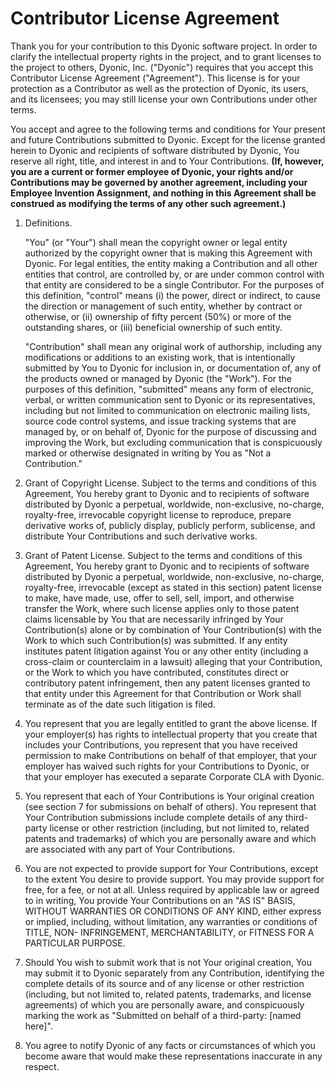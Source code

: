 # Contributor License Agreement

Thank you for your contribution to this Dyonic software project. In order to
clarify the intellectual property rights in the project, and to grant licenses
to the project to others, Dyonic, Inc. ("Dyonic") requires that you accept
this Contributor License Agreement ("Agreement"). This license is for your
protection as a Contributor as well as the protection of Dyonic, its users, and
its licensees; you may still license your own Contributions under other terms.

You accept and agree to the following terms and conditions for Your present and
future Contributions submitted to Dyonic. Except for the license granted herein
to Dyonic and recipients of software distributed by Dyonic, You reserve all
right, title, and interest in and to Your Contributions. **(If, however, you are
a current or former employee of Dyonic, your rights and/or Contributions may be
governed by another agreement, including your Employee Invention Assignment, and
nothing in this Agreement shall be construed as modifying the terms of any other
such agreement.)**

1. Definitions.

   "You" (or "Your") shall mean the copyright owner or legal entity authorized
   by the copyright owner that is making this Agreement with Dyonic. For legal
   entities, the entity making a Contribution and all other entities that
   control, are controlled by, or are under common control with that entity are
   considered to be a single Contributor. For the purposes of this definition,
   "control" means (i) the power, direct or indirect, to cause the direction or
   management of such entity, whether by contract or otherwise, or (ii)
   ownership of fifty percent (50%) or more of the outstanding shares, or (iii)
   beneficial ownership of such entity.

   "Contribution" shall mean any original work of authorship, including any
   modifications or additions to an existing work, that is intentionally
   submitted by You to Dyonic for inclusion in, or documentation of, any of the
   products owned or managed by Dyonic (the "Work"). For the purposes of this
   definition, "submitted" means any form of electronic, verbal, or written
   communication sent to Dyonic or its representatives, including but not
   limited to communication on electronic mailing lists, source code control
   systems, and issue tracking systems that are managed by, or on behalf of,
   Dyonic for the purpose of discussing and improving the Work, but excluding
   communication that is conspicuously marked or otherwise designated in writing
   by You as "Not a Contribution."

2. Grant of Copyright License.  Subject to the terms and conditions of this
   Agreement, You hereby grant to Dyonic and to recipients of software
   distributed by Dyonic a perpetual, worldwide, non-exclusive, no-charge,
   royalty-free, irrevocable copyright license to reproduce, prepare derivative
   works of, publicly display, publicly perform, sublicense, and distribute Your
   Contributions and such derivative works.

3. Grant of Patent License. Subject to the terms and conditions of this
   Agreement, You hereby grant to Dyonic and to recipients of software
   distributed by Dyonic a perpetual, worldwide, non-exclusive, no-charge,
   royalty-free, irrevocable (except as stated in this section) patent license
   to make, have made, use, offer to sell, sell, import, and otherwise transfer
   the Work, where such license applies only to those patent claims licensable
   by You that are necessarily infringed by Your Contribution(s) alone or by
   combination of Your Contribution(s) with the Work to which such
   Contribution(s) was submitted. If any entity institutes patent litigation
   against You or any other entity (including a cross-claim or counterclaim in a
   lawsuit) alleging that your Contribution, or the Work to which you have
   contributed, constitutes direct or contributory patent infringement, then any
   patent licenses granted to that entity under this Agreement for that
   Contribution or Work shall terminate as of the date such litigation is filed.

4. You represent that you are legally entitled to grant the above license. If
   your employer(s) has rights to intellectual property that you create that
   includes your Contributions, you represent that you have received permission
   to make Contributions on behalf of that employer, that your employer has
   waived such rights for your Contributions to Dyonic, or that your employer
   has executed a separate Corporate CLA with Dyonic.

5. You represent that each of Your Contributions is Your original creation (see
   section 7 for submissions on behalf of others). You represent that Your
   Contribution submissions include complete details of any third-party license
   or other restriction (including, but not limited to, related patents and
   trademarks) of which you are personally aware and which are associated with
   any part of Your Contributions.

6. You are not expected to provide support for Your Contributions, except to the
   extent You desire to provide support. You may provide support for free, for a
   fee, or not at all. Unless required by applicable law or agreed to in
   writing, You provide Your Contributions on an "AS IS" BASIS, WITHOUT
   WARRANTIES OR CONDITIONS OF ANY KIND, either express or implied, including,
   without limitation, any warranties or conditions of TITLE, NON- INFRINGEMENT,
   MERCHANTABILITY, or FITNESS FOR A PARTICULAR PURPOSE.

7. Should You wish to submit work that is not Your original creation, You may
   submit it to Dyonic separately from any Contribution, identifying the
   complete details of its source and of any license or other restriction
   (including, but not limited to, related patents, trademarks, and license
   agreements) of which you are personally aware, and conspicuously marking the
   work as "Submitted on behalf of a third-party: [named here]".

8. You agree to notify Dyonic of any facts or circumstances of which you become
   aware that would make these representations inaccurate in any respect.
